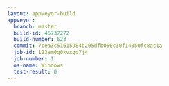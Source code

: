 ```yaml
---
layout: appveyor-build
appveyor:
  branch: master
  build-id: 46737272
  build-number: 623
  commit: 7cea3c51615984b205dfb050c30f14050fc8ac1a
  job-id: 123am0g0kvxqd7j4
  job-number: 1
  os-name: Windows
  test-result: 0
---
```

